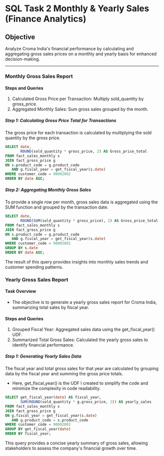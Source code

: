 
# SQL Task 2 Monthly & Yearly Sales (Finance Analytics)


## Objective

Analyze Croma India's financial performance by calculating and aggregating gross sales prices on a monthly and yearly basis for enhanced decision-making.

---

### Monthly Gross Sales Report


#### Steps and Queries


1. Calculated Gross Price per Transaction: Multiply sold_quantity by gross_price.
2. Aggregated Monthly Sales: Sum gross sales grouped by the month.


##### Step 1: Calculating Gross Price Total for Transactions
The gross price for each transaction is calculated by multiplying the sold quantity by the gross price. 

```sql
SELECT date, 
       ROUND(sold_quantity * gross_price, 2) AS Gross_price_total
FROM fact_sales_monthly s
JOIN fact_gross_price g
ON s.product_code = g.product_code 
   AND g.fiscal_year = get_fiscal_year(s.date)
WHERE customer_code = 90002002
ORDER BY date ASC;
```

##### Step 2: Aggregating Monthly Gross Sales
To provide a single row per month, gross sales data is aggregated using the SUM function and grouped by the transaction date.

```sql
SELECT date, 
       ROUND(SUM(sold_quantity * gross_price), 2) AS Gross_price_total
FROM fact_sales_monthly s
JOIN fact_gross_price g
ON s.product_code = g.product_code 
   AND g.fiscal_year = get_fiscal_year(s.date)
WHERE customer_code = 90002002
GROUP BY s.date
ORDER BY date ASC;
```
The result of this query provides insights into monthly sales trends and customer spending patterns.


### Yearly Gross Sales Report

#### Task Overview

- The objective is to generate a yearly gross sales report for Croma India, summarizing total sales by fiscal year.

#### Steps and Queries

1. Grouped Fiscal Year: Aggregated sales data using the get_fiscal_year() UDF.
2. Summarized Total Gross Sales: Calculated the yearly gross sales to identify financial performance.

##### Step 1: Generating Yearly Sales Data

The fiscal year and total gross sales for that year are calculated by grouping data by the fiscal year and summing the gross price totals.
- Here, get_fiscal_year() is the UDF I created to simplify the code and minimize the complexity in code readability.

```sql
SELECT get_fiscal_year(date) AS fiscal_year,
       SUM(ROUND(sold_quantity * g.gross_price, 2)) AS yearly_sales
FROM fact_sales_monthly s
JOIN fact_gross_price g
ON g.fiscal_year = get_fiscal_year(s.date) 
   AND g.product_code = s.product_code
WHERE customer_code = 90002002
GROUP BY get_fiscal_year(date)
ORDER BY fiscal_year;
```

This query provides a concise yearly summary of gross sales, allowing stakeholders to assess the company's financial growth over time.
